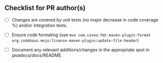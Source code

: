<!--- Describe your changes 

Why is this change required? What problem does it solve?
If it fixes an open issue, please link to the issue here.
-->

<!--- How have you tested this?
Some valid responses are:

* "Unit tests X and Y are included"
* "I successfully ran my jobs with this code"

-->

## Checklist for PR author(s)
<!-- If an item doesn't apply to your pull request, **check it anyway** to make it apparent that there's nothing left to do. -->
- [ ] Changes are covered by unit tests (no major decrease in code coverage %) and/or integration tests.
- [ ] Ensure code formating (use `mvn com.coveo:fmt-maven-plugin:format org.codehaus.mojo:license-maven-plugin:update-file-header`)
- [ ] Document any relevant additions/changes in the appropriate spot in javadocs/docs/README.


<!---
for more information on how to submit valuable contributions,
see https://opensource.guide/how-to-contribute/#how-to-submit-a-contribution
-->
